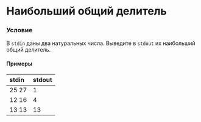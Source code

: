 # Наибольший общий делитель

### Условие
 
В `stdin` даны два натуральных числа. Выведите в `stdout` их наибольший общий делитель.

#### Примеры

stdin | stdout
:---- | :-----
25 27 | 1
12 16 | 4
13 13 | 13